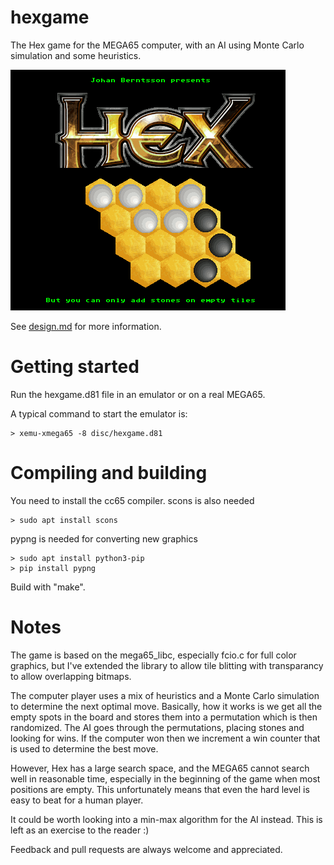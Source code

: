 # hexgame
The Hex game for the MEGA65 computer, with an AI using Monte Carlo simulation and some heuristics.

![Tiles](screenshots/title.png)

See [design.md](design.md) for more information.

# Getting started

Run the hexgame.d81 file in an emulator or on a real MEGA65.

A typical command to start the emulator is:

    > xemu-xmega65 -8 disc/hexgame.d81 

# Compiling and building

You need to install the cc65 compiler. scons is also needed

    > sudo apt install scons

pypng is needed for converting new graphics

    > sudo apt install python3-pip
    > pip install pypng

Build with "make". 

# Notes

The game is based on the mega65_libc, especially fcio.c for full color
graphics, but I've extended the library to allow tile blitting with
transparancy to allow overlapping bitmaps.

The computer player uses a mix of heuristics and a Monte Carlo simulation
to determine the next optimal move. Basically, how it works is we get all
the empty spots in the board and stores them into a permutation which is
then randomized. The AI goes through the permutations, placing stones
and looking for wins. If the computer won then we increment a win counter
that is used to determine the best move.

However, Hex has a large search space, and the MEGA65 cannot search well
in reasonable time, especially in the beginning of the game when most
positions are empty. This unfortunately means that even the hard level
is easy to beat for a human player.

It could be worth looking into a min-max algorithm for the AI instead.
This is left as an exercise to the reader :)

Feedback and pull requests are always welcome and appreciated.

